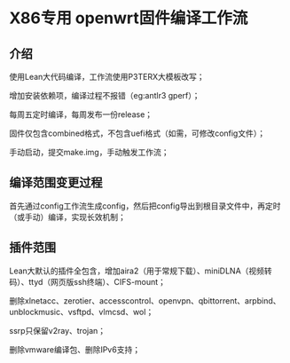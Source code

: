 # X86专用 openwrt固件编译工作流

## 介绍

使用Lean大代码编译，工作流使用P3TERX大模板改写；

增加安装依赖项，编译过程不报错（eg:antlr3 gperf）；

每周五定时编译，每周发布一份release；

固件仅包含combined格式，不包含uefi格式（如需，可修改config文件）；

手动启动，提交make.img，手动触发工作流；

## 编译范围变更过程

首先通过config工作流生成config，然后把config导出到根目录文件中，再定时（或手动）编译，实现长效机制；

## 插件范围

Lean大默认的插件全包含，增加aira2（用于常规下载）、miniDLNA（视频转码）、ttyd（网页版ssh终端）、CIFS-mount；

删除xlnetacc、zerotier、accesscontrol、openvpn、qbittorrent、arpbind、unblockmusic、vsftpd、vlmcsd、wol；

ssrp只保留v2ray、trojan；

删除vmware编译包、删除IPv6支持；
